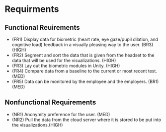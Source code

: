 # Requirments

## Functional Reuirements

* (FR1) Display data for biometric (heart rate, eye gaze/pupil dilation, and cognitive load) feedback in a visually pleasing way to the user. (BR3) (HIGH)
* (FR2) Segment and sort the data that is given from the headset to the data that will be used for the visualizations. (HIGH)
* (FR3) Lay out the biometric modules in Unity. (HIGH)
* (FR4) Compare data from a baseline to the current or most recent test. (MED)
* (FR5) Data can be monitored by the employee and the employers. (BR1)(MED)

## Nonfunctional Requirements

* (NR1) Anonymity preference for the user. (MED)
* (NR2) Pull the data from the cloud server where it is stored to be put into the visualizations.(HIGH)
